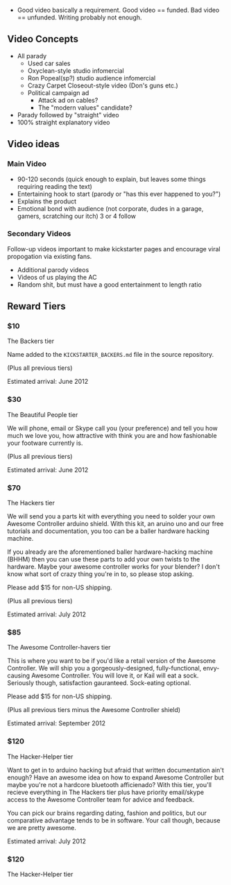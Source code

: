 * Good video basically a requirement. Good video == funded. Bad video == unfunded. Writing probably not enough.

## Video Concepts

* All parady
  * Used car sales
  * Oxyclean-style studio infomercial
  * Ron Popeal(sp?) studio audience infomercial
  * Crazy Carpet Closeout-style video (Don's guns etc.)
  * Political campaign ad
    * Attack ad on cables?
    * The "modern values" candidate?
* Parady followed by "straight" video
* 100% straight explanatory video

## Video ideas

### Main Video
 * 90-120 seconds (quick enough to explain, but leaves some things requiring reading the text)
 * Entertaining hook to start (parody or "has this ever happened to you?")
 * Explains the product
 * Emotional bond with audience (not corporate, dudes in a garage, gamers, scratching our itch)
3 or 4 follow

### Secondary Videos

Follow-up videos important to make kickstarter pages and encourage viral propogation via existing fans.

* Additional parody videos
* Videos of us playing the AC
* Random shit, but must have a good entertainment to length ratio

## Reward Tiers

### $10
The Backers tier

Name added to the `KICKSTARTER_BACKERS.md` file in the source repository.

(Plus all previous tiers)

Estimated arrival: June 2012

### $30
The Beautiful People tier

We will phone, email or Skype call you (your preference) and tell you how much
we love you, how attractive with think you are and how fashionable your
footware currently is.  

(Plus all previous tiers)

Estimated arrival: June 2012

### $70
The Hackers tier

We will send you a parts kit with everything you need to solder your own
Awesome Controller arduino shield. With this kit, an aruino uno and our free
tutorials and documentation, you too can be a baller hardware hacking machine.

If you already are the aforementioned baller hardware-hacking machine (BHHM)
then you can use these parts to add your own twists to the hardware. Maybe your
awesome controller works for your blender? I don't know what sort of crazy
thing you're in to, so please stop asking. 

Please add $15 for non-US shipping.

(Plus all previous tiers)

Estimated arrival: July 2012

### $85
The Awesome Controller-havers tier

This is where you want to be if you'd like a retail version of the Awesome
Controller. We will ship you a gorgeously-designed, fully-functional,
envy-causing Awesome Controller. You will love it, or Kail will
eat a sock. Seriously though, satisfaction gauranteed. Sock-eating optional.

Please add $15 for non-US shipping.

(Plus all previous tiers minus the Awesome Controller shield)

Estimated arrival: September 2012

### $120
The Hacker-Helper tier

Want to get in to arduino hacking but afraid that written documentation ain't
enough? Have an awesome idea on how to expand Awesome Controller but maybe
you're not a hardcore bluetooth afficienado? With this tier, you'll recieve
everything in The Hackers tier plus have priority email/skype access to the
Awesome Controller team for advice and feedback. 

You can pick our brains regarding dating, fashion and politics, but our comparative
advantage tends to be in software. Your call though, because we are pretty
awesome.

Estimated arrival: July 2012

### $120
The Hacker-Helper tier

